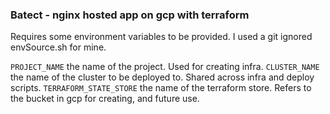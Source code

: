 ###  Batect - nginx hosted app on gcp with terraform
Requires some environment variables to be provided. I used a git ignored envSource.sh for mine. 

`PROJECT_NAME` the name of the project. Used for creating infra.
`CLUSTER_NAME` the name of the cluster to be deployed to. Shared across infra and deploy scripts.
`TERRAFORM_STATE_STORE` the name of the terraform store. Refers to the bucket in gcp for creating, and future use. 
